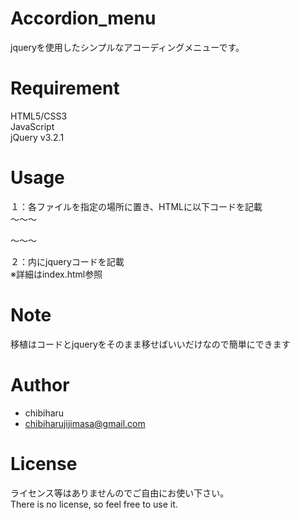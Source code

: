 # Accordion_menu
jqueryを使用したシンプルなアコーディングメニューです。
 
# Requirement
HTML5/CSS3  
JavaScript  
jQuery v3.2.1  
 
# Usage
１：各ファイルを指定の場所に置き、HTMLに以下コードを記載  
～～～  
<head>  
  <link rel="stylesheet" href="css/style.css">  
  <script src="jquery.min.js"></script>  
</head>  
～～～  

２：<body></body>内にjqueryコードを記載  
※詳細はindex.html参照  
 
# Note
移植はコードとjqueryをそのまま移せばいいだけなので簡単にできます  
 
# Author
* chibiharu  
* chibiharujijimasa@gmail.com  
 
# License
ライセンス等はありませんのでご自由にお使い下さい。  
There is no license, so feel free to use it.  
